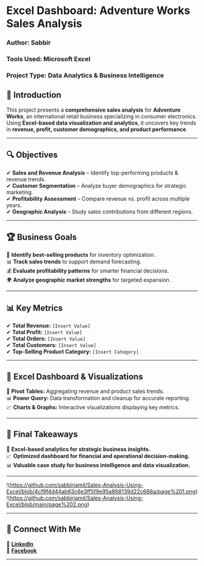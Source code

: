 # **Excel Dashboard: Adventure Works Sales Analysis**  
### **Author:** Sabbir  
### **Tools Used:** Microsoft Excel  
### **Project Type:** Data Analytics & Business Intelligence  

## **📌 Introduction**
This project presents a **comprehensive sales analysis** for **Adventure Works**, an international retail business specializing in consumer electronics. Using **Excel-based data visualization and analytics**, it uncovers key trends in **revenue, profit, customer demographics, and product performance**.

---

## **🔍 Objectives**
✔ **Sales and Revenue Analysis** – Identify top-performing products & revenue trends.  
✔ **Customer Segmentation** – Analyze buyer demographics for strategic marketing.  
✔ **Profitability Assessment** – Compare revenue vs. profit across multiple years.  
✔ **Geographic Analysis** – Study sales contributions from different regions.  

---

## **🏆 Business Goals**
🚀 **Identify best-selling products** for inventory optimization.  
📊 **Track sales trends** to support demand forecasting.  
💰 **Evaluate profitability patterns** for smarter financial decisions.  
🌍 **Analyze geographic market strengths** for targeted expansion.  

---

## **📊 Key Metrics**
✔ **Total Revenue:** `[Insert Value]`  
✔ **Total Profit:** `[Insert Value]`  
✔ **Total Orders:** `[Insert Value]`  
✔ **Total Customers:** `[Insert Value]`  
✔ **Top-Selling Product Category:** `[Insert Category]`  

---

## **📡 Excel Dashboard & Visualizations**
📌 **Pivot Tables:** Aggregating revenue and product sales trends.  
📊 **Power Query:** Data transformation and cleanup for accurate reporting.  
📈 **Charts & Graphs:** Interactive visualizations displaying key metrics.  

---

## **🚀 Final Takeaways**
📂 **Excel-based analytics for strategic business insights.**  
📈 **Optimized dashboard for financial and operational decision-making.**  
📊 **Valuable case study for business intelligence and data visualization.**  

---
!(https://github.com/sabbirjamil/Sales-Analysis-Using-Excel/blob/4cf9f4d44ab63c6e3ff5f9e95a868139d22c688a/page%201.png)
!(https://github.com/sabbirjamil/Sales-Analysis-Using-Excel/blob/main/page%202.png)

___
## **📲 Connect With Me**
🔗 [**LinkedIn**](https://www.linkedin.com/in/sabbirjamilsuchon)  
📘 [**Facebook**](https://www.facebook.com/sabbirjamilsuchon)  

---

